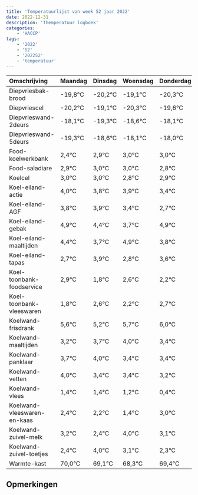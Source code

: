 ```yaml
---
title: 'Temperatuurlijst van week 52 jaar 2022'
date: 2022-12-31
description: 'Themperatuur logboek'
categories:
    - 'HACCP'
tags:
    - '2022'
    - '52'
    - '202252'
    - 'temperatuur'
---
```

|Omschrijving|Maandag|Dinsdag|Woensdag|Donderdag|Vrijdag|Zaterdag|Zondag|
|:---|:---|:---|:---|:---|:---|:---|:---|
|Diepvriesbak-brood|-19,8°C|-20,2°C|-19,1°C|-20,3°C|-19,6°C|-19,1°C| |
|Diepvriescel|-20,2°C|-19,1°C|-20,3°C|-19,6°C|-19,1°C|-19,0°C| |
|Diepvrieswand-2deurs|-18,1°C|-19,3°C|-18,6°C|-18,1°C|-18,0°C|-18,0°C| |
|Diepvrieswand-5deurs|-19,3°C|-18,6°C|-18,1°C|-18,0°C|-18,0°C|-18,2°C| |
|Food-koelwerkbank|2,4°C|2,9°C|3,0°C|3,0°C|2,8°C|2,9°C| |
|Food-saladiare|2,9°C|3,0°C|3,0°C|2,8°C|2,9°C|2,4°C| |
|Koelcel|3,0°C|3,0°C|2,8°C|2,9°C|2,4°C|1,7°C| |
|Koel-eiland-actie|4,0°C|3,8°C|3,9°C|3,4°C|2,7°C|3,9°C| |
|Koel-eiland-AGF|3,8°C|3,9°C|3,4°C|2,7°C|3,9°C|2,8°C| |
|Koel-eiland-gebak|4,9°C|4,4°C|3,7°C|4,9°C|3,8°C|4,6°C| |
|Koel-eiland-maaltijden|4,4°C|3,7°C|4,9°C|3,8°C|4,6°C|4,2°C| |
|Koel-eiland-tapas|2,7°C|3,9°C|2,8°C|3,6°C|3,2°C|3,7°C| |
|Koel-toonbank-foodservice|2,9°C|1,8°C|2,6°C|2,2°C|2,7°C|3,0°C| |
|Koel-toonbank-vleeswaren|1,8°C|2,6°C|2,2°C|2,7°C|3,0°C|2,4°C| |
|Koelwand-frisdrank|5,6°C|5,2°C|5,7°C|6,0°C|5,4°C|5,4°C| |
|Koelwand-maaltijden|3,2°C|3,7°C|4,0°C|3,4°C|3,4°C|3,2°C| |
|Koelwand-panklaar|3,7°C|4,0°C|3,4°C|3,4°C|3,2°C|2,4°C| |
|Koelwand-vetten|4,0°C|3,4°C|3,4°C|3,2°C|2,4°C|4,0°C| |
|Koelwand-vlees|1,4°C|1,4°C|1,2°C|0,4°C|2,0°C|1,1°C| |
|Koelwand-vleeswaren-en-kaas|2,4°C|2,2°C|1,4°C|3,0°C|2,1°C|1,3°C| |
|Koelwand-zuivel-melk|3,2°C|2,4°C|4,0°C|3,1°C|2,3°C|3,4°C| |
|Koelwand-zuivel-toetjes|2,4°C|4,0°C|3,1°C|2,3°C|3,4°C|2,3°C| |
|Warmte-kast|70,0°C|69,1°C|68,3°C|69,4°C|68,3°C|69,3°C| |

## Opmerkingen


